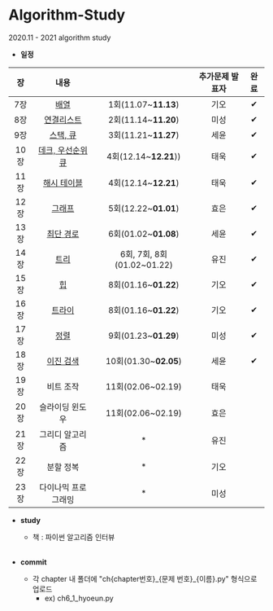 # Algorithm-Study
2020.11 - 2021 algorithm study

* **일정**

|장   | 내용                |           | 추가문제 발표자 |완료|
|:---:|:-------------------:|:-----------:|:----------:|:---:|
|7장  | [배열](https://github.com/hyo-eun-kim/algorithm-study/tree/main/ch07)                | 1회(11.07~**11.13**)| 기오     |✔|
|8장  | [연결리스트](https://github.com/hyo-eun-kim/algorithm-study/tree/main/ch08)          | 2회(11.14~**11.20**)| 미성     |✔|
|9장  | [스택, 큐](https://github.com/hyo-eun-kim/algorithm-study/tree/main/ch09)            | 3회(11.21~**11.27**)| 세윤     |✔|
|10장 | [데크, 우선순위 큐](https://github.com/hyo-eun-kim/algorithm-study/tree/main/ch10)   | 4회(12.14~**12.21**))| 태욱     |✔|
|11장 | [해시 테이블](https://github.com/hyo-eun-kim/algorithm-study/tree/main/ch11)         | 4회(12.14~**12.21**)|태욱       |✔|
|12장 | [그래프](https://github.com/hyo-eun-kim/algorithm-study/tree/main/ch12)              | 5회(12.22~**01.01**)| 효은     |✔|
|13장 | [최단 경로](https://github.com/hyo-eun-kim/algorithm-study/tree/main/ch13)           | 6회(01.02~**01.08**) | 세윤     |✔|
|14장 | [트리](https://github.com/hyo-eun-kim/algorithm-study/tree/main/ch14)                | 6회, 7회, 8회(01.02~01.22)| 유진     |✔|
|15장 | [힙](https://github.com/hyo-eun-kim/algorithm-study/tree/main/ch15)                  | 8회(01.16~**01.22**) | 기오     |✔|
|16장 | [트라이](https://github.com/hyo-eun-kim/algorithm-study/tree/main/ch16)              | 8회(01.16~**01.22**) |기오      |✔|
|17장 | [정렬](https://github.com/hyo-eun-kim/algorithm-study/tree/main/ch17)                | 9회(01.23~**01.29**) | 미성     |✔|
|18장 | [이진 검색](https://github.com/hyo-eun-kim/algorithm-study/tree/main/ch18)           | 10회(01.30~**02.05**) | 세윤     |✔|
|19장 | 비트 조작           | 11회(02.06~02.19)              | 태욱     | |
|20장 | 슬라이딩 윈도우     | 11회(02.06~02.19)              | 효은     | |
|21장 | 그리디 알고리즘     | *              | 유진     | |
|22장 | 분할 정복           | *              | 기오     | |
|23장 | 다이나믹 프로그래밍 | *              | 미성     | |


* **study**
  - 책 : 파이썬 알고리즘 인터뷰
<br><br>

* **commit**
    - 각 chapter 내 폴더에 "ch{chapter번호}\_{문제 번호}\_{이름}.py" 형식으로 업로드
      - ex) ch6_1_hyoeun.py
<br><br>

